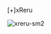 [+]xReru
 
![xreru-sm2](https://user-images.githubusercontent.com/107623220/232234414-f9e5fe91-adc9-495e-aa26-d24b1873a576.png)

<!--
_> Janrell Quiaroro
KumaTech Developers
Learning:
📍 Reverse Engineering
📍 Web pentesting
📍 Assembly Language
-->
